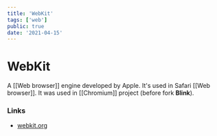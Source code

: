 ```yaml
---
title: 'WebKit'
tags: ['web']
public: true
date: '2021-04-15'
---
```


# WebKit

A [[Web browser]] engine developed by Apple. It's used in Safari [[Web browser]]. It was used in [[Chromium]] project (before fork **Blink**).

### Links

- [webkit.org](https://webkit.org)


